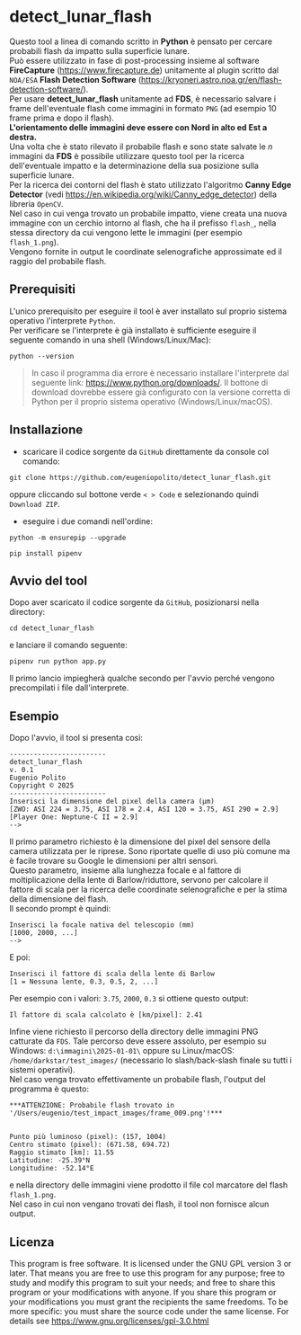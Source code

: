 # detect_lunar_flash

Questo tool a linea di comando scritto in <b>Python</b> è pensato per cercare probabili flash da impatto sulla superficie lunare. <br>
Può essere utilizzato in fase di post-processing insieme al software <b>FireCapture</b> (<link>https://www.firecapture.de</link>) unitamente al plugin scritto dal `NOA/ESA` <b>Flash Detection Software</b> (<link>https://kryoneri.astro.noa.gr/en/flash-detection-software/</link>). <br>
Per usare <b>detect_lunar_flash</b> unitamente ad <b>FDS</b>, è necessario salvare i frame dell'eventuale flash come immagini in formato `PNG` (ad esempio 10 frame prima e dopo il flash). <br>
<b>L'orientamento delle immagini deve essere con Nord in alto ed Est a destra.</b><br>
Una volta che è stato rilevato il probabile flash e sono state salvate le <em>n</em> immagini da <b>FDS</b> è possibile utilizzare questo tool per la ricerca dell'eventuale impatto e la determinazione della sua posizione sulla superficie lunare. <br> 
Per la ricerca dei contorni del flash è stato utilizzato l'algoritmo <b>Canny Edge Detector</b> (vedi <link>https://en.wikipedia.org/wiki/Canny_edge_detector</link>)
della libreria `OpenCV`.<br>
Nel caso in cui venga trovato un probabile impatto, viene creata una nuova immagine con un cerchio intorno al flash, che ha il prefisso `flash_`, nella stessa directory da cui vengono lette le immagini (per esempio `flash_1.png`).<br>
Vengono fornite in output le coordinate selenografiche approssimate ed il raggio del probabile flash.

## Prerequisiti

L'unico prerequisito per eseguire il tool è aver installato sul proprio sistema operativo l'interprete `Python`. <br>
Per verificare se l'interprete è già installato è sufficiente eseguire il seguente comando in una shell (Windows/Linux/Mac):
```
python --version
```
> In caso il programma dia errore è necessario installare l'interprete dal seguente link: <link>https://www.python.org/downloads/</link>.
Il bottone di download dovrebbe essere già configurato con la versione corretta di Python per il proprio sistema operativo (Windows/Linux/macOS).

## Installazione

- scaricare il codice sorgente da `GitHub` direttamente da console col comando: 
 ```
git clone https://github.com/eugeniopolito/detect_lunar_flash.git
```
oppure cliccando sul bottone verde `< > Code` e selezionando quindi `Download ZIP`.

- eseguire i due comandi nell'ordine:

```
python -m ensurepip --upgrade

pip install pipenv
```

## Avvio del tool
Dopo aver scaricato il codice sorgente da `GitHub`, posizionarsi nella directory:

```
cd detect_lunar_flash
```

e lanciare il comando seguente:

```
pipenv run python app.py
```

Il primo lancio impiegherà qualche secondo per l'avvio perché vengono precompilati i file dall'interprete.

## Esempio

Dopo l'avvio, il tool si presenta così:

```
------------------------
detect_lunar_flash
v. 0.1
Eugenio Polito
Copyright © 2025
------------------------
Inserisci la dimensione del pixel della camera (µm)
[ZWO: ASI 224 = 3.75, ASI 178 = 2.4, ASI 120 = 3.75, ASI 290 = 2.9]
[Player One: Neptune-C II = 2.9]
-->
```

Il primo parametro richiesto è la dimensione del pixel del sensore della camera utilizzata per le riprese. Sono riportate quelle di uso più comune ma è facile trovare su Google le dimensioni per altri sensori.<br>
Questo parametro, insieme alla lunghezza focale e al fattore di moltiplicazione della lente di Barlow/riduttore, servono per calcolare il fattore di scala per la ricerca delle coordinate selenografiche e per la stima della dimensione del flash. <br>
Il secondo prompt è quindi:
```
Inserisci la focale nativa del telescopio (mm)
[1000, 2000, ...]
-->
```

E poi:

```
Inserisci il fattore di scala della lente di Barlow
[1 = Nessuna lente, 0.3, 0.5, 2, ...]
```

Per esempio con i valori: `3.75`, `2000`, `0.3` si ottiene questo output:

```
Il fattore di scala calcolato è [km/pixel]: 2.41
```

Infine viene richiesto il percorso della directory delle immagini PNG catturate da `FDS`.
Tale percorso deve essere assoluto, per esempio su Windows: `d:\immagini\2025-01-01\` oppure su Linux/macOS: `/home/darkstar/test_images/` (necessario lo slash/back-slash finale su tutti i sistemi operativi).<br>
Nel caso venga trovato effettivamente un probabile flash, l'output del programma è questo:

```
***ATTENZIONE: Probabile flash trovato in '/Users/eugenio/test_impact_images/frame_009.png'!***


Punto più luminoso (pixel): (157, 1004)
Centro stimato (pixel): (671.58, 694.72)
Raggio stimato [km]: 11.55
Latitudine: -25.39°N
Longitudine: -52.14°E
```

e nella directory delle immagini viene prodotto il file col marcatore del flash `flash_1.png`.<br>
Nel caso in cui non vengano trovati dei flash, il tool non fornisce alcun output.

## Licenza

This program is free software.
It is licensed under the GNU GPL version 3 or later.
That means you are free to use this program for any purpose;
free to study and modify this program to suit your needs;
and free to share this program or your modifications with anyone.
If you share this program or your modifications
you must grant the recipients the same freedoms.
To be more specific: you must share the source code under the same license.
For details see <link>https://www.gnu.org/licenses/gpl-3.0.html</link>


